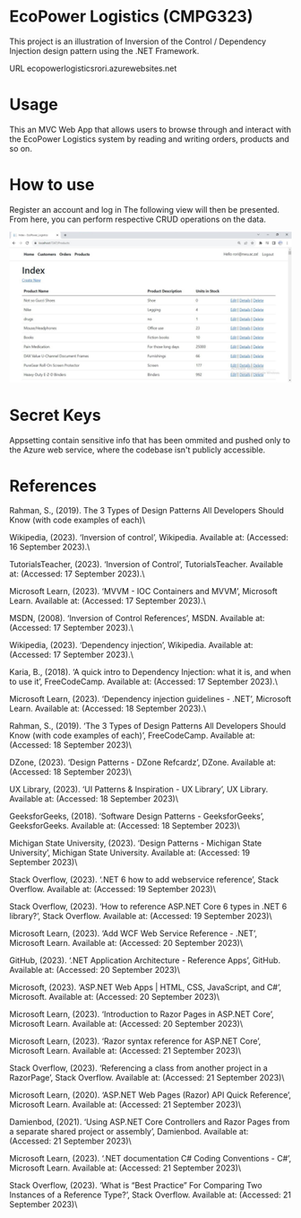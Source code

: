 # EcoPower Logistics (CMPG323)
This project is an illustration of Inversion of the Control / Dependency Injection design pattern using the .NET Framework.

URL ecopowerlogisticsrori.azurewebsites.net

# Usage
This an MVC Web App that allows users to browse through and interact with the EcoPower Logistics system by reading and writing orders, products and so on.

# How to use
Register an account and log in
The following view will then be presented.
From here, you can perform respective CRUD operations on the data.

<img width="780px" src="Capture.jpg" alt="screenshot" />

# Secret Keys
Appsetting contain sensitive info that has been ommited and pushed only to the Azure web service, where the codebase isn't publicly accessible.

# References
Rahman, S., (2019). The 3 Types of Design Patterns All Developers Should Know (with code examples of each)\

Wikipedia, (2023). ‘Inversion of control’, Wikipedia. Available at: (Accessed: 16 September 2023).\

TutorialsTeacher, (2023). ‘Inversion of Control’, TutorialsTeacher. Available at: (Accessed: 17 September 2023).\

Microsoft Learn, (2023). ‘MVVM - IOC Containers and MVVM’, Microsoft Learn. Available at: (Accessed: 17 September 2023).\

MSDN, (2008). ‘Inversion of Control References’, MSDN. Available at: (Accessed: 17 September 2023).\

Wikipedia, (2023). ‘Dependency injection’, Wikipedia. Available at: (Accessed: 17 September 2023).\

Karia, B., (2018). ‘A quick intro to Dependency Injection: what it is, and when to use it’, FreeCodeCamp. Available at: (Accessed: 17 September 2023).\

Microsoft Learn, (2023). ‘Dependency injection guidelines - .NET’, Microsoft Learn. Available at: (Accessed: 18 September 2023).\

Rahman, S., (2019). ‘The 3 Types of Design Patterns All Developers Should Know (with code examples of each)’, FreeCodeCamp. Available at: (Accessed: 18 September 2023)\

DZone, (2023). ‘Design Patterns - DZone Refcardz’, DZone. Available at: (Accessed: 18 September 2023)\

UX Library, (2023). ‘UI Patterns & Inspiration - UX Library’, UX Library. Available at: (Accessed: 18 September 2023)\

GeeksforGeeks, (2018). ‘Software Design Patterns - GeeksforGeeks’, GeeksforGeeks. Available at: (Accessed: 18 September 2023)\

Michigan State University, (2023). ‘Design Patterns - Michigan State University’, Michigan State University. Available at: (Accessed: 19 September 2023)\

Stack Overflow, (2023). ‘.NET 6 how to add webservice reference’, Stack Overflow. Available at: (Accessed: 19 September 2023)\

Stack Overflow, (2023). ‘How to reference ASP.NET Core 6 types in .NET 6 library?’, Stack Overflow. Available at: (Accessed: 19 September 2023)\

Microsoft Learn, (2023). ‘Add WCF Web Service Reference - .NET’, Microsoft Learn. Available at: (Accessed: 20 September 2023)\

GitHub, (2023). ‘.NET Application Architecture - Reference Apps’, GitHub. Available at: (Accessed: 20 September 2023)\

Microsoft, (2023). ‘ASP.NET Web Apps | HTML, CSS, JavaScript, and C#’, Microsoft. Available at: (Accessed: 20 September 2023)\

Microsoft Learn, (2023). ‘Introduction to Razor Pages in ASP.NET Core’, Microsoft Learn. Available at: (Accessed: 20 September 2023)\

Microsoft Learn, (2023). ‘Razor syntax reference for ASP.NET Core’, Microsoft Learn. Available at: (Accessed: 21 September 2023)\

Stack Overflow, (2023). ‘Referencing a class from another project in a RazorPage’, Stack Overflow. Available at: (Accessed: 21 September 2023)\

Microsoft Learn, (2020). ‘ASP.NET Web Pages (Razor) API Quick Reference’, Microsoft Learn. Available at: (Accessed: 21 September 2023)\

Damienbod, (2021). ‘Using ASP.NET Core Controllers and Razor Pages from a separate shared project or assembly’, Damienbod. Available at: (Accessed: 21 September 2023)\

Microsoft Learn, (2023). ‘.NET documentation C# Coding Conventions - C#’, Microsoft Learn. Available at: (Accessed: 21 September 2023)\

Stack Overflow, (2023). ‘What is “Best Practice” For Comparing Two Instances of a Reference Type?’, Stack Overflow. Available at: (Accessed: 21 September 2023)\

